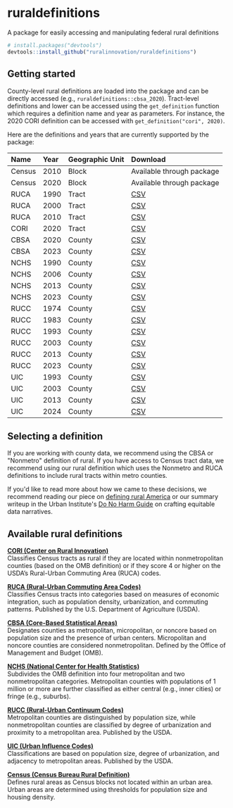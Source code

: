 # ruraldefinitions

A package for easily accessing and manipulating federal rural definitions

```r
# install.packages("devtools")
devtools::install_github("ruralinnovation/ruraldefinitions")
```

## Getting started

County-level rural definitions are loaded into the package and can be directly 
accessed (e.g., `ruraldefinitions::cbsa_2020`). Tract-level definitions and 
lower can be accessed using the `get_definition` function which requires a 
definition name and year as parameters. For instance, the 
2020 CORI definition can be accessed with `get_definition("cori", 2020)`.

Here are the definitions and years that are currently supported by the 
package:

| Name          | Year | Geographic Unit | Download |
|:--------------|:-----|:----------------|:---------|
| Census        | 2010 | Block           | Available through package |
| Census        | 2020 | Block           | Available through package |
| RUCA          | 1990 | Tract           | [CSV](https://ruraldefinitions.s3.us-east-1.amazonaws.com/download/ruca_1990.csv) |
| RUCA          | 2000 | Tract           | [CSV](https://ruraldefinitions.s3.us-east-1.amazonaws.com/download/ruca_2000.csv) |
| RUCA          | 2010 | Tract           | [CSV](https://ruraldefinitions.s3.us-east-1.amazonaws.com/download/ruca_2010.csv) |
| CORI          | 2020 | Tract           | [CSV](https://ruraldefinitions.s3.us-east-1.amazonaws.com/download/cori_2020.csv) |
| CBSA          | 2020 | County          | [CSV](https://ruraldefinitions.s3.us-east-1.amazonaws.com/download/cbsa_2020.csv) |
| CBSA          | 2023 | County          | [CSV](https://ruraldefinitions.s3.us-east-1.amazonaws.com/download/cbsa_2023.csv) |
| NCHS          | 1990 | County          | [CSV](https://ruraldefinitions.s3.us-east-1.amazonaws.com/download/nchs_1990.csv) |
| NCHS          | 2006 | County          | [CSV](https://ruraldefinitions.s3.us-east-1.amazonaws.com/download/nchs_2006.csv) |
| NCHS          | 2013 | County          | [CSV](https://ruraldefinitions.s3.us-east-1.amazonaws.com/download/nchs_2013.csv) |
| NCHS          | 2023 | County          | [CSV](https://ruraldefinitions.s3.us-east-1.amazonaws.com/download/nchs_2023.csv) |
| RUCC          | 1974 | County          | [CSV](https://ruraldefinitions.s3.us-east-1.amazonaws.com/download/rucc_1974.csv) |
| RUCC          | 1983 | County          | [CSV](https://ruraldefinitions.s3.us-east-1.amazonaws.com/download/rucc_1983.csv) |
| RUCC          | 1993 | County          | [CSV](https://ruraldefinitions.s3.us-east-1.amazonaws.com/download/rucc_1993.csv) |
| RUCC          | 2003 | County          | [CSV](https://ruraldefinitions.s3.us-east-1.amazonaws.com/download/rucc_2003.csv) |
| RUCC          | 2013 | County          | [CSV](https://ruraldefinitions.s3.us-east-1.amazonaws.com/download/rucc_2013.csv) |
| RUCC          | 2023 | County          | [CSV](https://ruraldefinitions.s3.us-east-1.amazonaws.com/download/rucc_2023.csv) |
| UIC           | 1993 | County          | [CSV](https://ruraldefinitions.s3.us-east-1.amazonaws.com/download/uic_1993.csv) |
| UIC           | 2003 | County          | [CSV](https://ruraldefinitions.s3.us-east-1.amazonaws.com/download/uic_2003.csv) |
| UIC           | 2013 | County          | [CSV](https://ruraldefinitions.s3.us-east-1.amazonaws.com/download/uic_2013.csv) |
| UIC           | 2024 | County          | [CSV](https://ruraldefinitions.s3.us-east-1.amazonaws.com/download/uic_2024.csv) |


## Selecting a definition

If you are working with county data, we recommend using the CBSA or 
"Nonmetro" definition of rural. If you have access to Census tract data, 
we recommend using our rural definition which uses the Nonmetro and RUCA 
definitions to include rural tracts within metro counties.


If you'd like to read more about how we came to these decisions, we recommend 
reading our piece on [defining rural America](https://ruralinnovation.us/blog/defining-rural-america/) or 
our summary writeup in the Urban Institute's [Do No Harm Guide](https://www.urban.org/research/publication/do-no-harm-guide-crafting-equitable-data-narratives) on 
crafting equitable data narratives.

## Available rural definitions

**[CORI (Center on Rural Innovation)](https://ruralinnovation.us/about/the-definition-of-rural/)**  
Classifies Census tracts as rural if they are located within 
nonmetropolitan counties (based on the OMB definition) or if 
they score 4 or higher on the USDA’s Rural-Urban 
Commuting Area (RUCA) codes.

**[RUCA (Rural-Urban Commuting Area Codes)](https://www.ers.usda.gov/data-products/rural-urban-commuting-area-codes)**  
Classifies Census tracts into categories based on 
measures of economic integration, such as population 
density, urbanization, and commuting patterns. Published 
by the U.S. Department of Agriculture (USDA).

**[CBSA (Core-Based Statistical Areas)](https://www.census.gov/programs-surveys/metro-micro.html)**  
Designates counties as metropolitan, micropolitan, or 
noncore based on population size and the presence of 
urban centers. Micropolitan and noncore counties are 
considered nonmetropolitan. Defined by the Office of 
Management and Budget (OMB).

**[NCHS (National Center for Health Statistics)](https://www.cdc.gov/nchs/data-analysis-tools/urban-rural.html)**  
Subdivides the OMB definition into four metropolitan 
and two nonmetropolitan categories. Metropolitan 
counties with populations of 1 million or more are 
further classified as either central (e.g., inner cities) 
or fringe (e.g., suburbs).

**[RUCC (Rural-Urban Continuum Codes)](https://www.ers.usda.gov/data-products/rural-urban-continuum-codes)**  
Metropolitan counties are 
distinguished by population size, while nonmetropolitan 
counties are classified by degree of urbanization and 
proximity to a metropolitan area. Published by the USDA.

**[UIC (Urban Influence Codes)](https://www.ers.usda.gov/data-products/urban-influence-codes)**  
Classifications are based on population size, 
degree of urbanization, and adjacency to metropolitan areas. Published by the USDA.

**[Census (Census Bureau Rural Definition)](https://www.census.gov/programs-surveys/geography/guidance/geo-areas/urban-rural.html)**  
Defines rural areas as Census blocks not located within 
an urban area. Urban areas are determined using 
thresholds for population size and housing density.




